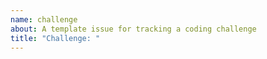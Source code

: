 ```yaml
---
name: challenge
about: A template issue for tracking a coding challenge
title: "Challenge: "
---
```


<!-- Make your issue easy to find:

  - milestone: the challenge type
  - labels: anything that will make this easier to filter

-->
